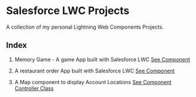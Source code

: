 # Salesforce LWC Projects
A collection of my personal Lightning Web Components Projects.

## Index
1. Memory Game - A game App built with Salesforce LWC [See Component](force-app/main/default/lwc/memoryGameLwc)

2. A restaurant order App built with Salesforce LWC [See Component](force-app/main/default/lwc/restaurantLandingPage)

2. A Map component to display Account Locations [See Component](force-app/main/default/lwc/mapsInLwc) [Controller Class](force-app/main/default/classes/MapController)
